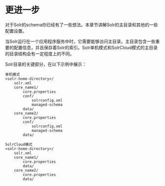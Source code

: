 # 更进一步
对于Solr的schema你已经有了一些想法。本章节讲解Solr的主目录和其他的一些配置设置。

当Solr运行在一个应用程序服务中时，它需要能够访问主目录。主目录包含一些重要的配置信息，并且保存着Solr的索引。Solr单机模式和SolrCloud模式的主目录的目录结构会有一定程度上的不同。

Solr目录的关键部分，在以下示例中展示：
```
单机模式
<solr-home-directory>/
    solr.xml
    core_name1/
        core.properties
        conf/
            solrconfig.xml
            managed-schema
        data/
    core_name2/
        core.properties
        conf/
            solrconfig.xml
            managed-schema
        data/
```
```
SolrCloud模式
<solr-home-directory>/
    solr.xml
    core_name1/
        core.properties
        data/
    core_name2/
        core.properties
        data/
```
